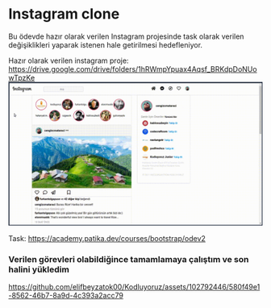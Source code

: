 # Instagram clone

Bu ödevde hazır olarak verilen Instagram projesinde task olarak verilen değişiklikleri yaparak
istenen hale getirilmesi hedefleniyor.



Hazır olarak verilen instagram proje: https://drive.google.com/drive/folders/1hRWmpYpuax4Aqsf_BRKdpDoNUowTpzKe
![pic](img/clone.png)


Task: https://academy.patika.dev/courses/bootstrap/odev2

### Verilen görevleri olabildiğince tamamlamaya çalıştım ve son halini yükledim
https://github.com/elifbeyzatok00/Kodluyoruz/assets/102792446/580f49e1-8562-46b7-8a9d-4c393a2acc79


